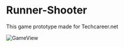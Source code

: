 # Runner-Shooter
This game prototype made for Techcareer.net

![GameView](https://github.com/0yunus-emre0/Runner-Shooter/assets/75679517/13929322-cfba-4b10-9049-0f39361f2bd5)


